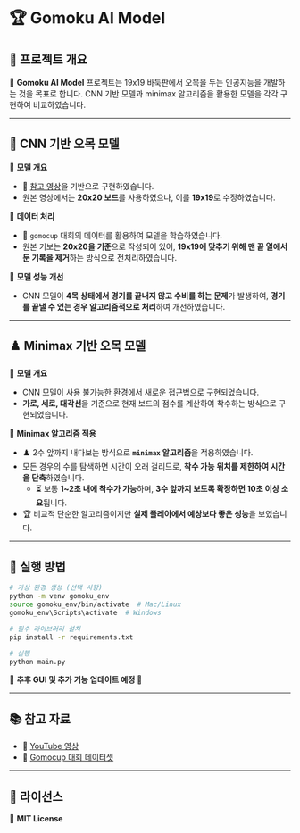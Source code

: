 # 🏆 Gomoku AI Model

## 📌 프로젝트 개요
🎯 **Gomoku AI Model** 프로젝트는 19x19 바둑판에서 오목을 두는 인공지능을 개발하는 것을 목표로 합니다. 
CNN 기반 모델과 minimax 알고리즘을 활용한 모델을 각각 구현하여 비교하였습니다.

---

## 🧠 CNN 기반 오목 모델
📌 **모델 개요**
- 🎥 [참고 영상](https://www.youtube.com/watch?v=xigPAOl3v7I)을 기반으로 구현하였습니다.
- 원본 영상에서는 **20x20 보드**를 사용하였으나, 이를 **19x19**로 수정하였습니다.

📌 **데이터 처리**
- 📂 `gomocup` 대회의 데이터를 활용하여 모델을 학습하였습니다.
- 원본 기보는 **20x20을 기준**으로 작성되어 있어, **19x19에 맞추기 위해 맨 끝 열에서 둔 기록을 제거**하는 방식으로 전처리하였습니다.

📌 **모델 성능 개선**
- CNN 모델이 **4목 상태에서 경기를 끝내지 않고 수비를 하는 문제**가 발생하여, **경기를 끝낼 수 있는 경우 알고리즘적으로 처리**하여 개선하였습니다.

---

## ♟️ Minimax 기반 오목 모델
📌 **모델 개요**
- CNN 모델이 사용 불가능한 환경에서 새로운 접근법으로 구현되었습니다.
- **가로, 세로, 대각선**을 기준으로 현재 보드의 점수를 계산하여 착수하는 방식으로 구현되었습니다.

📌 **Minimax 알고리즘 적용**
- ♟️ 2수 앞까지 내다보는 방식으로 **`minimax` 알고리즘**을 적용하였습니다.
- 모든 경우의 수를 탐색하면 시간이 오래 걸리므로, **착수 가능 위치를 제한하여 시간을 단축**하였습니다.
  - ⏳ 보통 **1~2초 내에 착수가 가능**하며, **3수 앞까지 보도록 확장하면 10초 이상 소요**됩니다.
- 🏆 비교적 단순한 알고리즘이지만 **실제 플레이에서 예상보다 좋은 성능**을 보였습니다.

---


## 🚀 실행 방법
```bash
# 가상 환경 생성 (선택 사항)
python -m venv gomoku_env
source gomoku_env/bin/activate  # Mac/Linux
gomoku_env\Scripts\activate  # Windows

# 필수 라이브러리 설치
pip install -r requirements.txt

# 실행
python main.py
```
📌 **추후 GUI 및 추가 기능 업데이트 예정 🚧**

---

## 📚 참고 자료
- 🎥 [YouTube 영상](https://www.youtube.com/watch?v=xigPAOl3v7I)
- 📂 [Gomocup 대회 데이터셋](http://gomocup.org)

---

## 📝 라이선스
📌 **MIT License**

